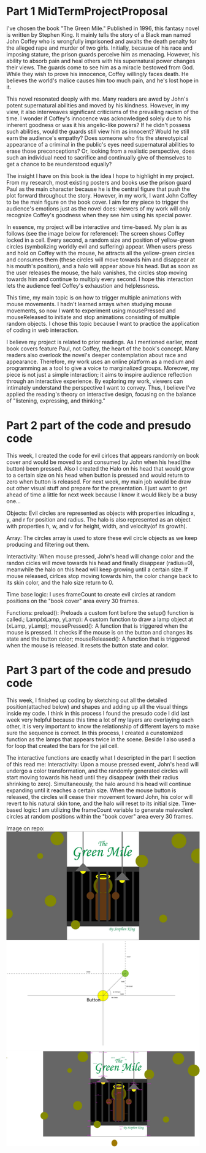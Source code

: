 # Part 1 MidTermProjectProposal
I've chosen the book "The Green Mile." Published in 1996, this fantasy novel is written by Stephen King. It mainly tells the story of a Black man named John Coffey who is wrongfully imprisoned and awaits the death penalty for the alleged rape and murder of two girls. Initially, because of his race and imposing stature, the prison guards perceive him as menacing. However, his ability to absorb pain and heal others with his supernatural power changes their views. The guards come to see him as a miracle bestowed from God. While they wish to prove his innocence, Coffey willingly faces death. He believes the world's malice causes him too much pain, and he's lost hope in it.

This novel resonated deeply with me. Many readers are awed by John's potent supernatural abilities and moved by his kindness. However, in my view, it also interweaves significant criticisms of the prevailing racism of the time. I wonder if Coffey's innocence was acknowledged solely due to his inherent goodness or was it his angelic-like powers? If he didn't possess such abilities, would the guards still view him as innocent? Would he still earn the audience's empathy? Does someone who fits the stereotypical appearance of a criminal in the public's eyes need supernatural abilities to erase those preconceptions? Or, looking from a realistic perspective, does such an individual need to sacrifice and continually give of themselves to get a chance to be reunderstood equally?

The insight I have on this book is the idea I hope to highlight in my project. From my research, most existing posters and books use the prison guard Paul as the main character because he is the central figure that push the plot forward throughout the story. However, in my work, I want John Coffey to be the main figure on the book cover. I aim for my piece to trigger the audience's emotions just as the novel does: viewers of my work will only recognize Coffey's goodness when they see him using his special power.

In essence, my project will be interactive and time-based. My plan is as follows (see the image below for reference): The screen shows Coffey locked in a cell. Every second, a random size and position of yellow-green circles (symbolizing worldly evil and suffering) appear. When users press and hold on Coffey with the mouse, he attracts all the yellow-green circles and consumes them (these circles will move towards him and disappear at his mouth's position), and a halo will appear above his head. But as soon as the user releases the mouse, the halo vanishes, the circles stop moving towards him and continue to multiply every second. I hope this interaction lets the audience feel Coffey's exhaustion and helplessness.

This time, my main topic is on how to trigger multiple animations with mouse movements. I hadn't learned arrays when studying mouse movements, so now I want to experiment using mousePressed and mouseReleased to initiate and stop animations consisting of multiple random objects. I chose this topic because I want to practice the application of coding in web interaction.

I believe my project is related to prior readings. As I mentioned earlier, most book covers feature Paul, not Coffey, the heart of the book's concept. Many readers also overlook the novel's deeper contemplation about race and appearance. Therefore, my work uses an online platform as a medium and programming as a tool to give a voice to marginalized groups. Moreover, my piece is not just a simple interaction; it aims to inspire audience reflection through an interactive experience. By exploring my work, viewers can intimately understand the perspective I want to convey. Thus, I believe I've applied the reading's theory on interactive design, focusing on the balance of "listening, expressing, and thinking."

# Part 2 part of the code and presudo code

This week, I created the code for evil cirlces that appears randomly on book cover and would be moved to and consumed by John when his head(the button) been pressed. Also I created the Halo on his head that would grow to a certain size on his head when button is pressed and would return to zero when button is released. For next week, my main job would be draw out other visual stuff and prepare for the presentation. I just want to get ahead of time a little for next week because I know it would likely be a busy one...

Objects: Evil circles are represented as objects with properties inlcuding x, y, and r for position and radius. The halo is also represented as an object with properties h, w, and v for height, width, and velocity(of its growth).

Array: The circles array is used to store these evil circle objects as we keep producing and filtering out them.

Interactivity: When mouse pressed, John's head will change color and the randon cicles will move towards his head and finally disappear (radius=0), meanwhile the halo on this head will keep growing until a certain size. If mouse released, cirlces stop moving towards him, the color change back to its skin color, and the halo size return to 0.

Time base logic: I uses frameCount to create evil circles at random positions on the "book cover" area every 30 frames.

Functions: preload(): Preloads a custom font before the setup() function is called.; Lamp(xLamp, yLamp): A custom function to draw a lamp object at (xLamp, yLamp); mousePressed(): A function that is triggered when the mouse is pressed. It checks if the mouse is on the button and changes its state and the button color; mouseReleased(): A function that is triggered when the mouse is released. It resets the button state and color.

# Part 3 part of the code and presudo code

This week, I finished up coding by sketching out all the detailed position(attached below) and shapes and adding up all the visual things inside my code. I think in this process I found the presudo code I did last week very helpful because this time a lot of my layers are overlaying each other, it is very important to know the relationship of different layers to make sure the sequence is correct. In this process, I created a cunstomized function as the lamps that appears twice in the scene. Beside I also used a for loop that created the bars for the jail cell.

The interactive functions are exactly what I descripted in the part II section of this read me: 
Interactivity: Upon a mouse pressed event, John's head will undergo a color transformation, and the randomly generated circles will start moving towards his head until they disappear (with their radius shrinking to zero). Simultaneously, the halo around his head will continue expanding until it reaches a certain size. When the mouse button is released, the circles will cease their movement toward John, his color will revert to his natural skin tone, and the halo will reset to its initial size.
Time-based logic: I am utilizing the frameCount variable to generate malevolent circles at random positions within the "book cover" area every 30 frames.

Image on repo:  
![image description](./mtSketch.jpg)
![image description](./atan2.jpg)
![image description](./mtSketchMeasure.jpg)